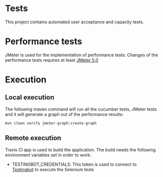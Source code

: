 # Tests
This project contains automated user acceptance and capacity tests.

# Performance tests
JMeter is used for the implementation of performance tests. Changes of the performance tests requires at least [JMeter 5.0](https://jmeter.apache.org/download_jmeter.cgi)

# Execution

## Local execution
The following maven command will run all the cucumber tests, JMeter tests and it will generate a graph out of the performance results:

```
mvn clean verify jmeter-graph:create-graph
```

## Remote execution
Travis CI app is used to build the application. The build needs the following environment variables set in order to work:
* TESTINGBOT_CREDENTIALS: This token is used to connect to [Testingbot](https://testingbot.com) to execute the Selenium tests 